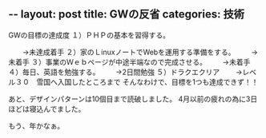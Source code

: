--
layout: post
title: GWの反省
categories: 技術
--

GWの目標の達成度
１）ＰＨＰの基本を習得する。

　　→未達成着手
２）家のＬinuxノートでWebを運用する準備をする。
　　→未着手
３）事業のＷｅｂページが中途半端なので完成させる。
　　→未着手
４）毎日、英語を勉強する。
　　→2日間勉強
５）ドラクエクリア
　　→レベル３０　雪国へ入国したところまで
そんなわけで、目標を1つも達成できず！！

あと、デザインパターンは10個目まで読破しました。
4月以前の疲れの為に3日ほどは寝込んでました。

もう、年かなぁ。
